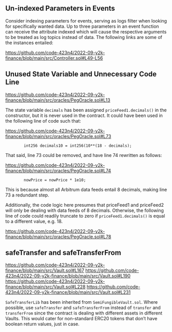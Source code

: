 ## Un-indexed Parameters in Events
Consider indexing parameters for events, serving as logs filter when looking for specifically wanted data. Up to three parameters in an event function can receive the attribute indexed which will cause the respective arguments to be treated as log topics instead of data. The following links are some of the instances entailed:

https://github.com/code-423n4/2022-09-y2k-finance/blob/main/src/Controller.sol#L49-L56

## Unused State Variable and Unnecessary Code Line
https://github.com/code-423n4/2022-09-y2k-finance/blob/main/src/oracles/PegOracle.sol#L13

The state variable `decimals` has been assigned `priceFeed1.decimals()` in the constructor, but it is never used in the contract. It could have been used in the following line of code such that:

https://github.com/code-423n4/2022-09-y2k-finance/blob/main/src/oracles/PegOracle.sol#L73

```
        int256 decimals10 = int256(10**(18 - decimals);
```
That said, line 73 could be removed, and have line 74 rewritten as follows: 
 
https://github.com/code-423n4/2022-09-y2k-finance/blob/main/src/oracles/PegOracle.sol#L74

```
        nowPrice = nowPrice * 1e10;
```
This is because almost all Arbitrum data feeds entail 8 decimals, making line 73 a redundant step. 

Additionally, the code logic here presumes that priceFeed1 and priceFeed2 will only be dealing with data feeds of 8 decimals. Otherwise, the following line of code could readily truncate to zero if `priceFeed1.decimals()` is equal to a different value, e.g. 18.

https://github.com/code-423n4/2022-09-y2k-finance/blob/main/src/oracles/PegOracle.sol#L78

## safeTransfer and safeTransferFrom
https://github.com/code-423n4/2022-09-y2k-finance/blob/main/src/Vault.sol#L167
https://github.com/code-423n4/2022-09-y2k-finance/blob/main/src/Vault.sol#L190
https://github.com/code-423n4/2022-09-y2k-finance/blob/main/src/Vault.sol#L228
https://github.com/code-423n4/2022-09-y2k-finance/blob/main/src/Vault.sol#L231

`SafeTransferLib` has been inherited from `SemiFungibleVault.sol`. Where possible, use `safeTransfer` and `safeTransferFrom` instead of `transfer` and `transferFrom` since the contract is dealing with different assets in different Vaults. This would cater for non-standard ERC20 tokens that don’t have boolean return values, just in case.